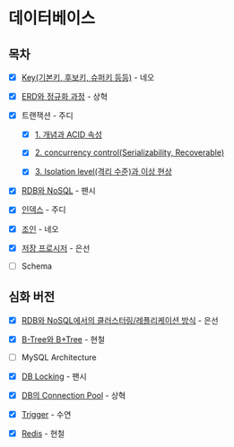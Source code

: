 # 데이터베이스

## 목차

* [x] [Key(기본키, 후보키, 슈퍼키 등등)](https://github.com/Fancy96/2023-CS-Study/blob/main/DB/db_key.md) - 네오

* [x] [ERD와 정규화 과정](https://github.com/Fancy96/2023-CS-Study/blob/main/DB/db_erd_normalization.md) - 상혁

* [x] 트랜잭션 - 주디
    * [x] [1. 개념과 ACID 속성](https://github.com/Fancy96/2023-CS-Study/blob/main/DB/db_transaction_and_acid.md)
    * [x] [2. concurrency control(Serializability, Recoverable)](https://github.com/Fancy96/2023-CS-Study/blob/main/DB/db_transaction_concurrency-control.md)
    * [x] [3. Isolation level(격리 수준)과 이상 현상](https://github.com/Fancy96/2023-CS-Study/blob/main/DB/db_transaction_isolation_level.md)


* [x] [RDB와 NoSQL](https://github.com/Fancy96/2023-CS-Study/blob/main/DB/db_rdb_and_nosql.md) - 팬시

* [x] [인덱스](https://github.com/Fancy96/2023-CS-Study/blob/main/DB/db_index.md) - 주디

* [x] [조인](https://github.com/Fancy96/2023-CS-Study/blob/main/DB/db_join.md) - 네오

* [x] [저장 프로시저](https://github.com/Fancy96/2023-CS-Study/blob/main/DB/db_stored_procedure.md) - 은선

* [ ] Schema

## 심화 버전

* [x] [RDB와 NoSQL에서의 클러스터링/레플리케이션 방식](https://github.com/Fancy96/2023-CS-Study/blob/main/DB/db_rdb_nosql_replication_and_clustering.md) - 은선

* [x] [B-Tree와 B+Tree](https://github.com/Fancy96/2023-CS-Study/blob/main/DB/db_b_tree_b%2Btree.md) - 현철

* [ ] MySQL Architecture

* [x] [DB Locking](https://github.com/Fancy96/2023-CS-Study/blob/main/DB/db_locking.md) - 팬시

* [x] [DB의 Connection Pool](https://github.com/Fancy96/2023-CS-Study/blob/main/DB/db_connection_pool.md) - 상혁

* [x] [Trigger](https://github.com/Fancy96/2023-CS-Study/blob/main/DB/db_trigger.md) - 수연

* [x] [Redis](https://github.com/Fancy96/2023-CS-Study/blob/main/DB/db_redis.md) - 현철

